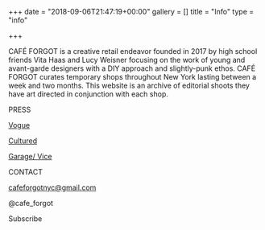 +++
date = "2018-09-06T21:47:19+00:00"
gallery = []
title = "Info"
type = "info"

+++

CAFÉ FORGOT is a creative retail endeavor founded in 2017 by high school friends Vita Haas and Lucy Weisner focusing on the work of young and avant-garde designers with a DIY approach and slightly-punk ethos. CAFÉ FORGOT curates temporary shops throughout New York lasting between a week and two months. This website is an archive of editorial shoots they have art directed in conjunction with each shop.

PRESS

[Vogue](https://www.vogue.com/article/cafe-forgot-vita-haas-lucy-weisner "Vogue")


[Cultured](https://www.culturedmag.com/cafe-forgot/ "Cultured")


[Garage/ Vice](https://garage.vice.com/en_us/article/8xpnwp/cafe-forgot "Garage/Vice")

CONTACT

cafeforgotnyc@gmail.com

@cafe_forgot

Subscribe